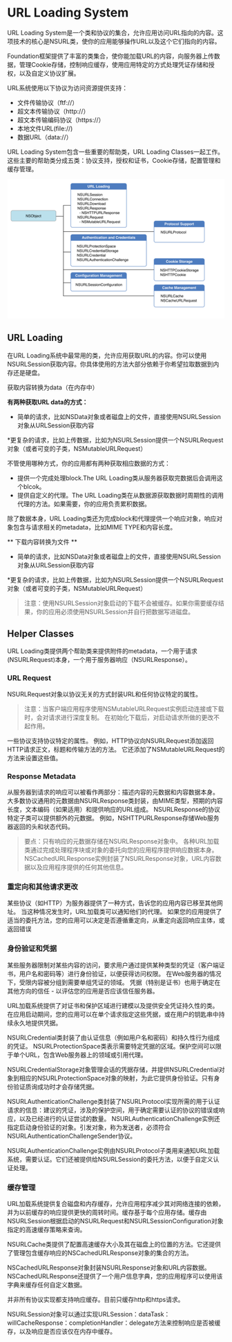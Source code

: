 # URL Loading System

URL Loading System是一个类和协议的集合，允许应用访问URL指向的内容。这项技术的核心是NSURL类，使你的应用能够操作URL以及这个它们指向的内容。

Foundation框架提供了丰富的类集合，使你能加载URL的内容，向服务器上传数据，管理Cookie存储，控制响应缓存，使用应用特定的方式处理凭证存储和授权，以及自定义协议扩展。

URL系统使用以下协议为访问资源提供支持：
* 文件传输协议（ftf://）
* 超文本传输协议（http://）
* 超文本传输编码协议（https://）
* 本地文件URL(file://)
* 数据URL（data://）

URL Loading System包含一些重要的帮助类，URL Loading Classes一起工作。这些主要的帮助类分成五类：协议支持，授权和证书，Cookie存储，配置管理和缓存管理。

![](/assets/url_loading.png)

## URL Loading
在URL Loading系统中最常用的类，允许应用获取URL的内容。你可以使用NSURLSession获取内容。你具体使用的方法大部分依赖于你希望拉取数据到内存还是硬盘。

获取内容转换为data（在内存中）

**有两种获取URL data的方式：**

* 简单的请求，比如NSData对象或者磁盘上的文件，直接使用NSURLSession对象从URLSession获取内容

*更复杂的请求，比如上传数据，比如为NSURLSession提供一个NSURLRequest对象（或者可变的子类，NSMutableURLRequest）

不管使用哪种方式，你的应用都有两种获取相应数据的方式：
* 提供一个完成处理block.The URL Loading类从服务器获取完数据后会调用这个blcok。
* 提供自定义的代理。The URL Loading类在从数据源获取数据时周期性的调用代理的方法。如果需要，你的应用负责累积数据。

除了数据本身，URL Loading类还为完成block和代理提供一个响应对象，响应对象包含与请求相关的metadata，比如MIME TYPE和内容长度。

** 下载内容转换为文件 **

* 简单的请求，比如NSData对象或者磁盘上的文件，直接使用NSURLSession对象从URLSession获取内容

*更复杂的请求，比如上传数据，比如为NSURLSession提供一个NSURLRequest对象（或者可变的子类，NSMutableURLRequest）

> 注意：使用NSURLSession对象启动的下载不会被缓存。如果你需要缓存结果，你的应用必须使用NSURLSession并自行把数据写进磁盘。

## Helper Classes

URL Loading类提供两个帮助类来提供附件的metadata，一个用于请求(NSURLRequest)本身，一个用于服务器响应（NSURLResponse）。

### URL Request
NSURLRequest对象以协议无关的方式封装URL和任何协议特定的属性。

> 注意：当客户端应用程序使用NSMutableURLRequest实例启动连接或下载时，会对请求进行深度复制。 在初始化下载后，对启动请求所做的更改不起作用。

一些协议支持协议特定的属性。 例如，HTTP协议向NSURLRequest添加返回HTTP请求正文，标题和传输方法的方法。 它还添加了NSMutableURLRequest的方法来设置这些值。

### Response Metadata

从服务器到请求的响应可以被看作两部分：描述内容的元数据和内容数据本身。 大多数协议通用的元数据由NSURLResponse类封装，由MIME类型，预期的内容长度，文本编码（如果适用）和提供响应的URL组成。 NSURLResponse的协议特定子类可以提供额外的元数据。 例如，NSHTTPURLResponse存储Web服务器返回的头和状态代码。

> 要点：只有响应的元数据存储在NSURLResponse对象中。 各种URL加载类通过完成处理程序块或对象的委托向您的应用程序提供响应数据本身。
NSCachedURLResponse实例封装了NSURLResponse对象，URL内容数据以及应用程序提供的任何其他信息。

### 重定向和其他请求更改

某些协议（如HTTP）为服务器提供了一种方式，告诉您的应用内容已移至其他网址。 当这种情况发生时，URL加载类可以通知他们的代理。 如果您的应用提供了适当的委托方法，您的应用可以决定是否遵循重定向，从重定向返回响应主体，或返回错误

### 身份验证和凭据
某些服务器限制对某些内容的访问，要求用户通过提供某种类型的凭证（客户端证书，用户名和密码等）进行身份验证，以便获得访问权限。 在Web服务器的情况下，受限内容被分组到需要单组凭证的领域。 凭据（特别是证书）也用于确定在其他方向的信任 - 以评估您的应用是否应该信任服务器。

URL加载系统提供了对证书和保护区域进行建模以及提供安全凭证持久性的类。 在应用启动期间，您的应用可以在单个请求指定这些凭据，或在用户的钥匙串中持续永久地提供凭据。

NSURLCredential类封装了由认证信息（例如用户名和密码）和持久性行为组成的凭证。 NSURLProtectionSpace类表示需要特定凭据的区域。保护空间可以限于单个URL，包含Web服务器上的领域或引用代理。

NSURLCredentialStorage对象管理会话的凭据存储，并提供NSURLCredential对象到相应的NSURLProtectionSpace对象的映射，为此它提供身份验证。只有身份验证质询成功时才会存​​储凭据。

NSURLAuthenticationChallenge类封装了NSURLProtocol实现所需的用于认证请求的信息：建议的凭证，涉及的保护空间，用于确定需要认证的协议的错误或响应，以及已经进行的认证尝试的数量。 NSURLAuthenticationChallenge实例还指定启动身份验证的对象。引发对象，称为发送者，必须符合NSURLAuthenticationChallengeSender协议。

NSURLAuthenticationChallenge实例由NSURLProtocol子类用来通知URL加载系统，需要认证。它们还被提供给NSURLSession的委托方法，以便于自定义认证处理。

### 缓存管理

URL加载系统提供复合磁盘和内存缓存，允许应用程序减少其对网络连接的依赖，并为以前缓存的响应提供更快的周转时间。缓存基于每个应用存储。缓存由NSURLSession根据启动的NSURLRequest和NSURLSessionConfiguration对象指定的高速缓存策略来查询。

NSURLCache类提供了配置高速缓存大小及其在磁盘上的位置的方法。它还提供了管理包含缓存响应的NSCachedURLResponse对象的集合的方法。

NSCachedURLResponse对象封装NSURLResponse对象和URL内容数据。 NSCachedURLResponse还提供了一个用户信息字典，您的应用程序可以使用该字典来缓存任何自定义数据。

并非所有协议实现都支持响应缓存。目前只缓存http和https请求。

NSURLSession对象可以通过实现URLSession：dataTask：willCacheResponse：completionHandler：delegate方法来控制响应是否被缓存，以及响应是否应该仅在内存中缓存。
